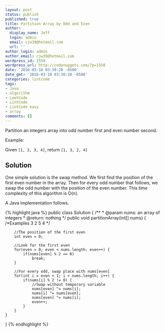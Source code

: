 ```yaml
---
layout: post
status: publish
published: true
title: Partition Array by Odd and Even
author:
  display_name: Jeff
  login: admin
  email: cjw39@hotmail.com
  url: ''
author_login: admin
author_email: cjw39@hotmail.com
wordpress_id: 1558
wordpress_url: http://codenuggets.com/?p=1558
date: '2016-03-18 03:30:28 -0500'
date_gmt: '2016-03-18 03:30:28 -0500'
categories: lintcode
tags:
- Java
- algorithm
- LeetCode
- LintCode
- LintCode easy
- array
comments: []
---
```

Partition an integers array into odd number first and even number second.

Example:

Given `[1, 2, 3, 4]`, return `[1, 3, 2, 4]`

## Solution

One simple solution is the swap method. We first find the position of the first even number in the array. Then for every odd number that follows, we swap the odd number with the position of the even number. This time complexity of this algorithm is O(n). 

A Java implementation follows.

{% highlight java %}
public class Solution {
    /**
     * @param nums: an array of integers
     * @return: nothing
     */
    public void partitionArray(int[] nums) {
        /*Examples
        3 2 5 4
        */
        
        //The position of the first even
        int even = 0;
        
        //Look for the first even
        for(even = 0; even < nums.length; even++) {
            if(nums[even] % 2 == 0)
                break;
        }
        
        //For every odd, swap place with nums[even]
        for(int i = even + 1; i < nums.length; i++) {
            if(nums[i] % 2 != 0) {
                //Swap without temporary variable
                nums[even] ^= nums[i];
                nums[i] ^= nums[even];
                nums[even] ^= nums[i];
                even++;
            }
        }
    }
}
{% endhighlight %}